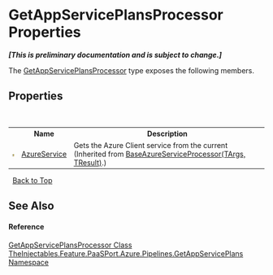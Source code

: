 # GetAppServicePlansProcessor Properties
 _**\[This is preliminary documentation and is subject to change.\]**_

The <a href="24831862-66b6-1ecd-93eb-2994f51fed12">GetAppServicePlansProcessor</a> type exposes the following members.


## Properties
&nbsp;<table><tr><th></th><th>Name</th><th>Description</th></tr><tr><td>![Protected property](media/protproperty.gif "Protected property")</td><td><a href="99f6902b-b8a3-d1b5-0a26-43f5603f7300">AzureService</a></td><td>
Gets the Azure Client service from the current 
 (Inherited from <a href="49efdfd6-9da7-18ec-99a8-53fee1673041">BaseAzureServiceProcessor(TArgs, TResult)</a>.)</td></tr></table>&nbsp;
<a href="#getappserviceplansprocessor-properties">Back to Top</a>

## See Also


#### Reference
<a href="24831862-66b6-1ecd-93eb-2994f51fed12">GetAppServicePlansProcessor Class</a><br /><a href="cd86f921-d369-f4ec-1e59-9130631c8d0c">TheInjectables.Feature.PaaSPort.Azure.Pipelines.GetAppServicePlans Namespace</a><br />